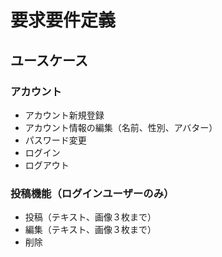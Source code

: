 # 要求要件定義

## ユースケース

### アカウント
- アカウント新規登録
- アカウント情報の編集（名前、性別、アバター）
- パスワード変更
- ログイン
- ログアウト

### 投稿機能（ログインユーザーのみ）
- 投稿（テキスト、画像３枚まで）
- 編集（テキスト、画像３枚まで）
- 削除